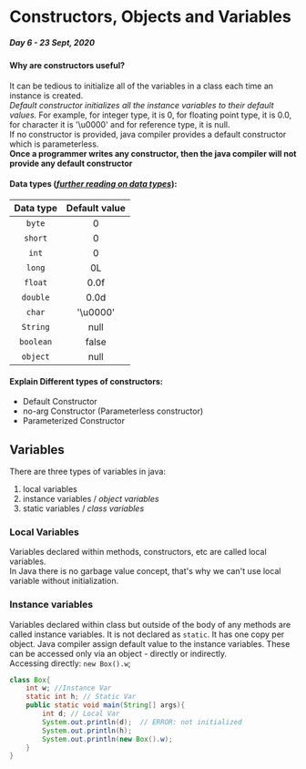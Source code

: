 # Constructors, Objects and Variables
##### Day 6 - 23 Sept, 2020

#### Why are constructors useful?

It can be tedious to initialize all of the variables in a class each time an instance is created.  
*Default constructor initializes all the instance variables to their default values.* For example, for integer type, it is 0, for floating point type, it is 0.0, for character it is '\u0000' and for reference type, it is null.  
If no constructor is provided, java compiler provides a default constructor which is parameterless.  
**Once a programmer writes any constructor, then the java compiler will not provide any default constructor**

#### Data types (*[further reading on data types](https://docs.oracle.com/javase/tutorial/java/nutsandbolts/datatypes.html)*):
| Data type | Default value |
| :-------: | :-----------: |
| `byte` | 0 |
| `short` | 0 |
| `int` | 0 |
| `long` | 0L |
| `float` | 0.0f |
| `double` | 0.0d |
| `char` | '\u0000' |
| `String` | null |
| `boolean` | false |
| `object` | null |

#### Explain Different types of constructors:

- Default Constructor
- no-arg Constructor (Parameterless constructor)
- Parameterized Constructor


## Variables

There are three types of variables in java:
1. local variables
2. instance variables / *object variables*
3. static variables / *class variables*

### Local Variables

Variables declared within methods, constructors, etc are called local variables.  
In Java there is no garbage value concept, that's why we can't use local variable without initialization.

### Instance variables

Variables declared within class but outside of the body of any methods are called instance variables. It is not declared as `static`. It has one copy per object. Java compiler assign default value to the instance variables. These can be accessed only via an object - directly or indirectly.  
Accessing directly: `new Box().w`;


```java
class Box{
    int w; //Instance Var
    static int h; // Static Var
    public static void main(String[] args){
        int d; // Local Var
        System.out.println(d);  // ERROR: not initialized
        System.out.println(h); 
        System.out.println(new Box().w);
    }
}
```